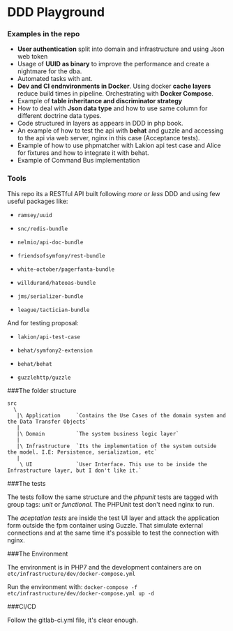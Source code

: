 DDD Playground
===

### Examples in the repo

   - **User authentication** split into domain and infrastructure and using Json web token 
   - Usage of **UUID as binary** to improve the performance and create a nightmare for the dba.
   - Automated tasks with ant.
   - **Dev and CI endnvironments in Docker**. Using docker **cache layers** reduce build times in pipeline. Orchestrating with **Docker Compose**.
   - Example of **table inheritance and discriminator strategy** 
   - How to deal with **Json data type** and how to use same column for different doctrine data types. 
   - Code structured in layers as appears in DDD in php book.
   - An example of how to test the api with **behat** and guzzle and accessing to the api via web server, nginx in this case (Acceptance tests). 
   - Example of how to use phpmatcher with Lakion api test case and Alice for fixtures and how to integrate it with behat. 
   - Example of Command Bus implementation

### Tools

This repo its a RESTful API built following *more or less* DDD and using few useful packages like:


- `ramsey/uuid`

- `snc/redis-bundle`

- `nelmio/api-doc-bundle` 

- `friendsofsymfony/rest-bundle`

- `white-october/pagerfanta-bundle`

- `willdurand/hateoas-bundle`

- `jms/serializer-bundle`

- `league/tactician-bundle`

And for testing proposal:

- `lakion/api-test-case`

- `behat/symfony2-extension`

- `behat/behat`

- `guzzlehttp/guzzle`


###The folder structure 

    src
      \
       |\ Application     `Contains the Use Cases of the domain system and the Data Transfer Objects`
       |
       |\ Domain          `The system business logic layer`
       |
       |\ Infrastructure  `Its the implementation of the system outside the model. I.E: Persistence, serialization, etc`
       |
        \ UI              `User Interface. This use to be inside the Infrastructure layer, but I don't like it.`

###The tests

The tests follow the same structure and the *phpunit* tests are tagged with group tags: *unit* or *functional*.
The PHPUnit test don't need nginx to run.

The *aceptation tests* are inside the test UI layer and attack the application form outside the fpm container using Guzzle.
That simulate external connections and at the same time it's possible to test the connection with nginx.

###The Environment

The environment is in PHP7 and the development containers are on `etc/infrastructure/dev/docker-compose.yml`

Run the environment with: `docker-compose -f etc/infrastructure/dev/docker-compose.yml up -d`

###CI/CD

Follow the gitlab-ci.yml file, it's clear enough.
